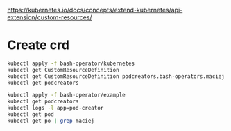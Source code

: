 https://kubernetes.io/docs/concepts/extend-kubernetes/api-extension/custom-resources/

# Create crd

```sh
kubectl apply -f bash-operator/kubernetes
kubectl get CustomResourceDefinition
kubectl get CustomResourceDefinition podcreators.bash-operators.maciej
kubectl get podcreators
```

```sh
kubectl apply -f bash-operator/example
kubectl get podcreators
kubectl logs -l app=pod-creator
kubectl get pod
kubectl get po | grep maciej
```
